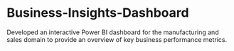 # Business-Insights-Dashboard
Developed an interactive Power BI dashboard for the manufacturing and sales domain to provide an overview of key business performance metrics.
